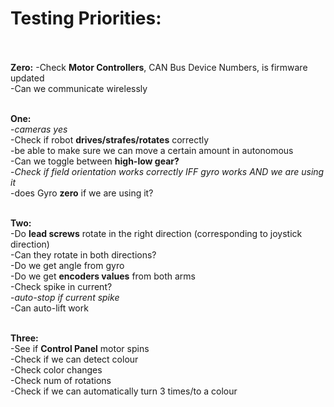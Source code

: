 # Testing Priorities:<br/><br/>

**__Zero:__**
-Check __Motor Controllers__, CAN Bus Device Numbers, is firmware updated <br/>
-Can we communicate wirelessly <br/><br/>

**__One:__** <br/>
-*cameras yes* <br/>
-Check if robot __drives/strafes/rotates__ correctly <br/>
-be able to make sure we can move a certain amount in autonomous <br/>
-Can we toggle between __high-low gear?__ <br/>
-*Check if field orientation works correctly IFF gyro works AND we are using it* <br/>
-does Gyro __zero__ if we are using it? <br/><br/>


**__Two:__** <br/>
-Do __lead screws__ rotate in the right direction (corresponding to joystick direction) <br/>
  -Can they rotate in both directions? <br/>
-Do we get angle from gyro <br/>
-Do we get __encoders values__ from both arms <br/>
-Check spike in current? <br/>
-*auto-stop if current spike* <br/>
-Can auto-lift work <br/><br/>


**__Three:__** <br/>
-See if __Control Panel__ motor spins <br/>
-Check if we can detect colour <br/>
  -Check color changes <br/>
  -Check num of rotations <br/>
-Check if we can automatically turn 3 times/to a colour <br/>